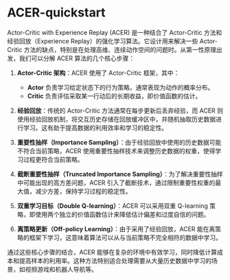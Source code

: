 # ACER-quickstart

Actor-Critic with Experience Replay (ACER) 是一种结合了 Actor-Critic 方法和经验回放（Experience Replay）的强化学习算法。它设计用来解决一些 Actor-Critic 方法的缺点，特别是在处理高维、连续动作空间的问题时。从第一性原理出发，我们可以分解 ACER 算法的几个核心步骤：

1. **Actor-Critic 架构**：ACER 使用了 Actor-Critic 框架，其中：
   - **Actor** 负责学习给定状态下的行为策略，通常表现为动作的概率分布。
   - **Critic** 负责评估采取某一行动后的长期收益，即价值函数的估计。

2. **经验回放**：传统的 Actor-Critic 方法通常在每步更新后丢弃经验，而 ACER 则使用经验回放机制，将交互历史存储在回放缓冲区中，并随机抽取历史数据进行学习。这有助于提高数据的利用效率和学习的稳定性。

3. **重要性抽样（Importance Sampling）**：由于经验回放中使用的历史数据可能不符合当前策略，ACER 使用重要性抽样技术来调整历史数据的权重，使得学习过程更符合当前策略。

4. **截断重要性抽样（Truncated Importance Sampling）**：为了解决重要性抽样中可能出现的高方差问题，ACER 引入了截断技术，通过限制重要性权重的最大值，减少方差，保持学习过程的稳定性。

5. **双重学习目标（Double Q-learning）**：ACER 可以采用双重 Q-learning 策略，即使用两个独立的价值函数估计来降低估计偏差和过度自信的问题。

6. **离策略更新（Off-policy Learning）**：由于采用了经验回放，ACER 能在离策略的框架下学习，这意味着算法可以从与当前策略不完全相符的数据中学习。

通过这些核心步骤的结合，ACER 能够在复杂的环境中有效学习，同时降低计算成本和提高样本的利用率。这种方法特别适合处理需要从大量历史数据中学习的场景，如视频游戏和机器人导航等。

